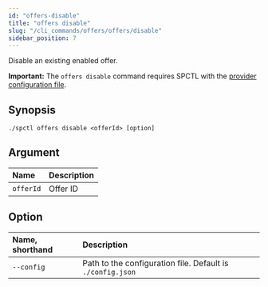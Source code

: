 ```yaml
---
id: "offers-disable"
title: "offers disable"
slug: "/cli_commands/offers/offers/disable"
sidebar_position: 7
---
```


Disable an existing enabled offer.

**Important:** The `offers disable` command requires SPCTL with the [provider configuration file]((/developers/cli_guides/configuring#for-providers)).

## Synopsis

```
./spctl offers disable <offerId> [option]
```

## Argument

| **Name** | **Description**                 |
|:---------|:--------------------------------|
| `offerId`     | Offer ID  |

## Option

| **Name, shorthand** |**Description**                |
|:--------------------|:-------------------------------|
| `--config`          |Path to the configuration file. Default is `./config.json` |